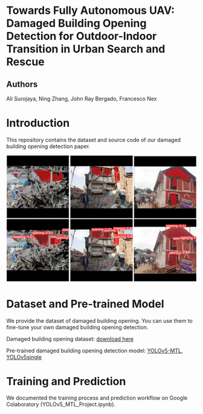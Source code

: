 # Towards Fully Autonomous UAV: Damaged Building Opening Detection for Outdoor-Indoor Transition in Urban Search and Rescue

## Authors
Ali Surojaya, Ning Zhang, John Ray Bergado, Francesco Nex
  
# Introduction
This repository contains the dataset and source code of our damaged building opening detection paper.

![result](images/Picture1.png)

# Dataset and Pre-trained Model
We provide the dataset of damaged building opening. You can use them to fine-tune your own damaged building opening detection.

Damaged building opening dataset: [download here](https://drive.google.com/file/d/1ICFUPZ7qpDxET0ZfvjuEcoYqgQeN4IYJ/view?usp=sharing)

Pre-trained damaged building opening detection model: [YOLOv5-MTL](https://drive.google.com/file/d/1EdQMgeCB8GG1j-spf2FcklV7HY8zhlk8/view?usp=sharing), [YOLOv5single](https://drive.google.com/file/d/1TEEnCnfSYTMLBEGnLcTTatcB3B301BFU/view?usp=sharing)

# Training and Prediction
We documented the training process and prediction workflow on Google Colaboratory (YOLOv5_MTL_Project.ipynb).
